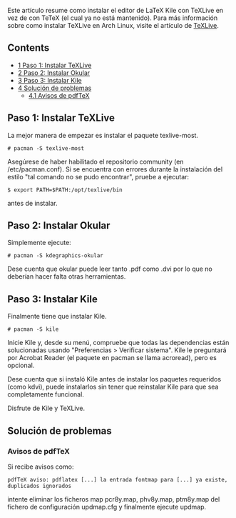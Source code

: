 Este artículo resume como instalar el editor de LaTeX Kile con TeXLive en vez de con TeTeX (el cual ya no está mantenido). Para más información sobre como instalar TeXLive en Arch Linux, visite el artículo de [TeXLive](/index.php/Texlive "Texlive").

## Contents

*   [1 Paso 1: Instalar TeXLive](#Paso_1:_Instalar_TeXLive)
*   [2 Paso 2: Instalar Okular](#Paso_2:_Instalar_Okular)
*   [3 Paso 3: Instalar Kile](#Paso_3:_Instalar_Kile)
*   [4 Solución de problemas](#Soluci.C3.B3n_de_problemas)
    *   [4.1 Avisos de pdfTeX](#Avisos_de_pdfTeX)

## Paso 1: Instalar TeXLive

La mejor manera de empezar es instalar el paquete texlive-most.

```
# pacman -S texlive-most

```

Asegúrese de haber habilitado el repositorio community (en /etc/pacman.conf). Si se encuentra con errores durante la instalación del estilo "tal comando no se pudo encontrar", pruebe a ejecutar:

```
$ export PATH=$PATH:/opt/texlive/bin

```

antes de instalar.

## Paso 2: Instalar Okular

Simplemente ejecute:

```
# pacman -S kdegraphics-okular 

```

Dese cuenta que okular puede leer tanto .pdf como .dvi por lo que no deberían hacer falta otras herramientas.

## Paso 3: Instalar Kile

Finalmente tiene que instalar Kile.

```
# pacman -S kile

```

Inicie Kile y, desde su menú, compruebe que todas las dependencias están solucionadas usando "Preferencias > Verificar sistema". Kile le preguntará por Acrobat Reader (el paquete en pacman se llama acroread), pero es opcional.

Dese cuenta que si instaló Kile antes de instalar los paquetes requeridos (como kdvi), puede instalarlos sin tener que reinstalar Kile para que sea completamente funcional.

Disfrute de Kile y TeXLive.

## Solución de problemas

### Avisos de pdfTeX

Si recibe avisos como:

```
pdfTeX aviso: pdflatex [...] la entrada fontmap para [...] ya existe, duplicados ignorados

```

intente eliminar los ficheros map pcr8y.map, phv8y.map, ptm8y.map del fichero de configuración updmap.cfg y finalmente ejecute updmap.